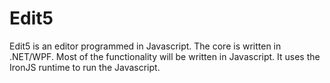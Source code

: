 # Edit5
 Edit5 is an editor programmed in Javascript. The core is written in .NET/WPF.
 Most of the functionality will be written in Javascript. It uses the IronJS runtime to run the Javascript.